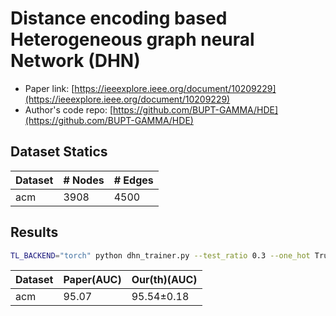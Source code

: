 # Distance encoding based Heterogeneous graph neural Network (DHN)
- Paper link: [https://ieeexplore.ieee.org/document/10209229](https://ieeexplore.ieee.org/document/10209229)
- Author's code repo: [https://github.com/BUPT-GAMMA/HDE](https://github.com/BUPT-GAMMA/HDE)

## Dataset Statics
| Dataset  | # Nodes | # Edges |
|----------|---------|---------|
| acm      | 3908    | 4500    |

## Results
```bash
TL_BACKEND="torch" python dhn_trainer.py --test_ratio 0.3 --one_hot True --k_hop 2 --num_neighbor 5 --batch_size 32 --lr 0.001 --n_epoch 100 --drop_rate 0.01 --dataset 'acm'
```

| Dataset  | Paper(AUC) | Our(th)(AUC)     |
| -------- | ----- | ----------- | 
| acm      | 95.07 |  95.54±0.18 | 